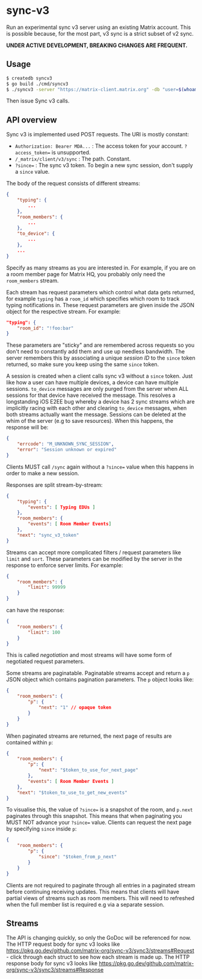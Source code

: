 # sync-v3

Run an experimental sync v3 server using an existing Matrix account. This is possible because, for the most part,
v3 sync is a strict subset of v2 sync.

**UNDER ACTIVE DEVELOPMENT, BREAKING CHANGES ARE FREQUENT.**

## Usage

```bash
$ createdb syncv3
$ go build ./cmd/syncv3
$ ./syncv3 -server "https://matrix-client.matrix.org" -db "user=$(whoami) dbname=syncv3 sslmode=disable"
```

Then issue Sync v3 calls.

## API overview

Sync v3 is implemented used POST requests. The URI is mostly constant:
 - `Authorization: Bearer MDA...` : The access token for your account. `?access_token=` is unsupported.
 - `/_matrix/client/v3/sync` : The path. Constant.
 - `?since=` : The sync v3 token. To begin a new sync session, don't supply a `since` value.

The body of the request consists of different streams:
```json
{
    "typing": {
        ...
    },
    "room_members": {
        ...
    },
    "to_device": {
        ...
    },
    ...
}
```
Specify as many streams as you are interested in. For example, if you are on a room member page for
Matrix HQ, you probably only need the `room_members` stream.

Each stream has request parameters which control what data gets returned, for example `typing` has
a `room_id` which specifies which room to track typing notifications in. These request parameters are
given inside the JSON object for the respective stream. For example:
```json
"typing": {
    "room_id": "!foo:bar"
}
```
These parameters are "sticky" and are remembered across requests so you don't need to constantly add
them and use up needless bandwidth. The server remembers this by associating a unique *session ID* to the `since`
token returned, so make sure you keep using the same `since` token.

A session is created when a client calls sync v3 without a `since` token. Just like how a user can
have multiple devices, a device can have multiple sessions. `to_device` messages are only purged from
the server when ALL sessions for that device have received the message. This resolves a longstanding
iOS E2EE bug whereby a device has 2 sync streams which are implicitly racing with each other and
clearing `to_device` messages, when both streams actually want the message. Sessions can be deleted
at the whim of the server (e.g to save resources). When this happens, the response will be:
```json
{
    "errcode": "M_UNKNOWN_SYNC_SESSION",
    "error": "Session unknown or expired"
}
```
Clients MUST call `/sync` again without a `?since=` value when this happens in order to make a new session.

Responses are split stream-by-stream:
```json
{
    "typing": {
        "events": [ Typing EDUs ]
    },
    "room_members": {
        "events": [ Room Member Events]
    },
    "next": "sync_v3_token"
}
```

Streams can accept more complicated filters / request parameters like `limit` and `sort`. These parameters
can be modified by the server in the response to enforce server limits. For example:
```json
{
    "room_members": {
        "limit": 99999
    }
}
```
can have the response:
```json
{
    "room_members": {
        "limit": 100
    }
}
```
This is called _negotiation_ and most streams will have some form of negotiated request parameters.

Some streams are paginatable. Paginatable streams accept and return a `p` JSON object which contains pagination
parameters. The `p` object looks like:
```json
{
    "room_members": {
        "p": {
            "next": "1" // opaque token
        }
    }
}
```

When paginated streams are returned, the next page of results are contained within `p`:
```json
{
    "room_members": {
        "p": {
            "next": "$token_to_use_for_next_page"
        },
        "events": [ Room Member Events ]
    },
    "next": "$token_to_use_to_get_new_events"
}
```
To visualise this, the value of `?since=` is a snapshot of the room, and `p.next` paginates through
this snapshot. This means that when paginating you MUST NOT advance your `?since=` value. Clients can
request the next page by specifying `since` inside `p`:
```json
{
    "room_members": {
        "p": {
            "since": "$token_from_p_next"
        }
    }
}
```

Clients are not required to paginate through all entries in a paginated stream before continuing receiving
updates. This means that clients will have partial views of streams such as room members. This will need to
refreshed when the full member list is required e.g via a separate session.

## Streams

The API is changing quickly, so only the GoDoc will be referenced for now. The HTTP request body for sync v3 looks like https://pkg.go.dev/github.com/matrix-org/sync-v3/sync3/streams#Request - click through each struct to see how each stream is made up. The HTTP response body for sync v3 looks like https://pkg.go.dev/github.com/matrix-org/sync-v3/sync3/streams#Response 
